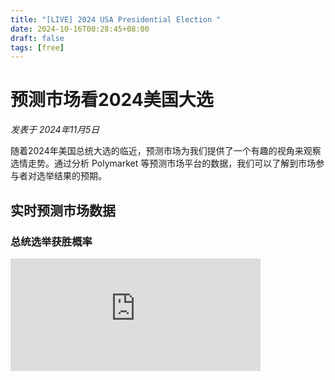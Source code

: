 ```yaml
---
title: "[LIVE] 2024 USA Presidential Election "
date: 2024-10-16T00:28:45+08:00
draft: false
tags: [free]
---
```

# 预测市场看2024美国大选

*发表于 2024年11月5日*

随着2024年美国总统大选的临近，预测市场为我们提供了一个有趣的视角来观察选情走势。通过分析 Polymarket 等预测市场平台的数据，我们可以了解到市场参与者对选举结果的预期。

## 实时预测市场数据

### 总统选举获胜概率
<iframe
	title="polymarket-election-iframe"
	src="https://embed.polymarket.com/election.html?event=presidential-election-winner-2024&features=volume&theme=light&creator=Mingisme"
	width="400"
	height="180"
	frameBorder="0"
/>

### 选举人票分布预测
<iframe
	title="polymarket-election-map-iframe"
	src="https://polymarket.com/embed/elections/map?event=presidency&theme=light"
	width="480"
	height="360"
/>

## 预测市场的重要性

预测市场通过聚合大量参与者的判断和押注，往往能够提供比传统民调更准确的预测。参与者用真实资金下注，这使得他们有更强的动机去做出理性的判断。

## 如何解读预测市场数据

预测市场数据需要从以下几个角度来解读：

1. **概率变化趋势**：关注预测概率的变化趋势，而不是某一时刻的静态数字
2. **交易量**：较高的交易量通常意味着更可靠的市场预测
3. **突发事件影响**：关注重大新闻事件对预测概率的即时影响
4. **州际对比**：通过摇摆州的预测数据对比，分析选情关键点

## 影响因素分析

预测市场的走势受多个因素影响：
1. 最新民调数据
2. 候选人的竞选表现
3. 重要政策宣布
4. 突发事件的影响

## 结语

通过上述实时预测市场数据，我们可以直观地了解市场对选举结果的预期。但需要注意的是，预测市场仅代表参与者的集体判断，不应被视为选举结果的确定预测。选民仍然应该根据自己的判断投票。

---
*免责声明：本文仅供参考，不构成投资建议。预测市场数据会实时变化，请以官方平台显示为准。*

*最后更新时间：2024年11月5日*